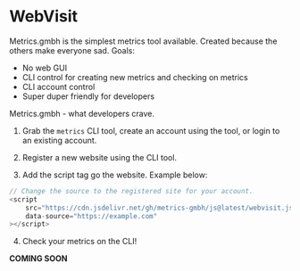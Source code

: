 # WebVisit

Metrics.gmbh is the simplest metrics tool available. Created because the others make everyone sad.
Goals:
- No web GUI
- CLI control for creating new metrics and checking on metrics
- CLI account control
- Super duper friendly for developers

Metrics.gmbh - what developers crave.

1. Grab the `metrics` CLI tool, create an account using the tool, or login to an existing account.

2. Register a new website using the CLI tool.

3. Add the script tag go the website. Example below:

```javascript
// Change the source to the registered site for your account.
<script 
    src="https://cdn.jsdelivr.net/gh/metrics-gmbh/js@latest/webvisit.js?source=https://example.com"
    data-source="https://example.com"
></script>
```

4. Check your metrics on the CLI!

**COMING SOON**

